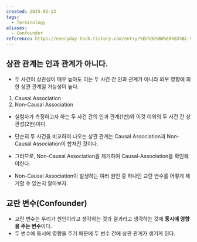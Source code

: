 ```yaml
---
created: 2025-02-13
tags:
  - Terminology
aliases:
  - Confounder
reference: https://everyday-tech.tistory.com/entry/%EC%9D%B8%EA%B3%BC-%EC%B6%94%EB%A1%A0%EC%9D%84-%EC%96%B4%EB%A0%B5%EA%B2%8C-%ED%95%98%EB%8A%94-%EC%9A%94%EC%86%8C%EC%99%80-%ED%95%B4%EA%B2%B0-%EB%B0%A9%EB%B2%95
---
```

## 상관 관계는 인과 관계가 아니다.
- 두 사건이 상관성이 매우 높아도 이는 두 사건 간 인과 관계가 아니라 외부 영향에 의한 상관 관계일 가능성이 높다.

1. Causal Association
2. Non-Causal Association

- 실험자가 측정하고자 하는 두 사건 간의 인과 관계(1번)와 이것 이외의 두 사건 간 상관성(2번)이다.
- 단순히 두 사건을 비교하여 나오는 상관 관계는 Causal Association과 Non-Causal Association이 합쳐진 것이다.

- 그러므로, Non-Causal Association을 제거하여 Causal-Association을 확인해야한다.

- Non-Causal Association이 발생하는 여러 원인 중 하나인 교란 변수를 어떻게 제거할 수 있는지 알아보자.


## 교란 변수(Confounder)
- 교란 변수는 우리가 원인이라고 생각하는 것과 결과라고 생각하는 것에 **동시에 영향을 주는 변수**이다.
- 두 변수에 동시에 영향을 주기 때문에 두 변수 간에 상관 관계가 생기게 된다.